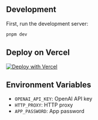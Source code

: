 ## Development

First, run the development server:

```bash
pnpm dev
```

## Deploy on Vercel

[![Deploy with Vercel](https://vercel.com/button)](https://vercel.com/new/clone?repository-url=https%3A%2F%2Fgithub.com%2Flinchen1987%2Fspeech-to-text-demo&env=OPENAI_API_KEY,APP_PASSWORD)

## Environment Variables

- `OPENAI_API_KEY`: OpenAI API key
- `HTTP_PROXY`: HTTP proxy
- `APP_PASSWORD`: App password

